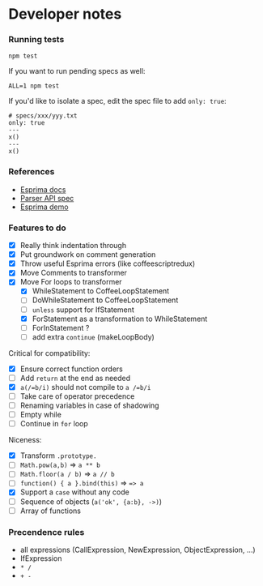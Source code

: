 Developer notes
===============

### Running tests

    npm test

If you want to run pending specs as well:

    ALL=1 npm test

If you'd like to isolate a spec, edit the spec file to add `only: true`:

    # specs/xxx/yyy.txt
    only: true
    ---
    x()
    ---
    x()

### References

- [Esprima docs]
- [Parser API spec]
- [Esprima demo]

[Esprima docs]: http://esprima.org/doc/index.html#ast
[Parser API spec]: https://developer.mozilla.org/en-US/docs/Mozilla/Projects/SpiderMonkey/Parser_API
[Esprima demo]: http://esprima.org/demo/parse.html# 

### Features to do

 - [x] Really think indentation through
 - [x] Put groundwork on comment generation
 - [x] Throw useful Esprima errors (like coffeescriptredux)
 - [x] Move Comments to transformer
 - [x] Move For loops to transformer
   - [x] WhileStatement to CoffeeLoopStatement
   - [ ] DoWhileStatement to CoffeeLoopStatement
   - [ ] `unless` support for IfStatement
   - [x] ForStatement as a transformation to WhileStatement
   - [ ] ForInStatement ?
   - [ ] add extra `continue` (makeLoopBody)

Critical for compatibility:

 - [x] Ensure correct function orders
 - [ ] Add `return` at the end as needed
 - [x] `a(/=b/i)` should not compile to `a /=b/i`
 - [ ] Take care of operator precedence
 - [ ] Renaming variables in case of shadowing
 - [ ] Empty while
 - [ ] Continue in `for` loop

 Niceness:

 - [x] Transform `.prototype.`
 - [ ] `Math.pow(a,b)` => `a ** b`
 - [ ] `Math.floor(a / b)` => `a // b`
 - [ ] `function() { a }.bind(this)` => `=> a`
 - [x] Support a `case` without any code
 - [ ] Sequence of objects (`a('ok', {a:b}, ->)`)
 - [ ] Array of functions

### Precendence rules

 - all expressions (CallExpression, NewExpression, ObjectExpression, ...)
 - IfExpression
 - `* /`
 - `+ -`
